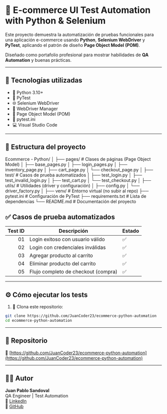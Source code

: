 # 🛒 E-commerce UI Test Automation with Python & Selenium

Este proyecto demuestra la automatización de pruebas funcionales para una aplicación e-commerce usando **Python**, **Selenium WebDriver** y **PyTest**, aplicando el patrón de diseño **Page Object Model (POM)**.

Diseñado como portafolio profesional para mostrar habilidades de **QA Automation** y buenas prácticas.

---

## 🚀 Tecnologías utilizadas

- 🐍 Python 3.10+
- 🧪 PyTest
- 🌐 Selenium WebDriver
- 🧰 WebDriver Manager
- 📄 Page Object Model (POM)
- 🧪 pytest.ini
- 💻 Visual Studio Code

---

## 📁 Estructura del proyecto

Ecommerce - Python/
│
├── pages/                     # Clases de páginas (Page Object Model)
│   ├── base_pages.py
│   ├── login_pages.py
│   ├── inventory_page.py
│   ├── cart_page.py
│   └── checkout_page.py
│
├── test/                      # Casos de prueba automatizados
│   ├── test_login.py
│   ├── test_invalid_login.py
│   ├── test_cart.py
│   └── test_checkout.py
│
├── utils/                     # Utilidades (driver y configuración)
│   ├── config.py
│   └── driver_factory.py
│
├── venv/                      # Entorno virtual (no subir al repo)
├── pytest.ini                 # Configuración de PyTest
├── requirements.txt           # Lista de dependencias
└── README.md                  # Documentación del proyecto

## ✅ Casos de prueba automatizados

| Test ID | Descripción                                  | Estado |
|--------:|----------------------------------------------|--------|
| 01      | Login exitoso con usuario válido             | ✅     |
| 02      | Login con credenciales inválidas             | ✅     |
| 03      | Agregar producto al carrito                  | ✅     |
| 04      | Eliminar producto del carrito                | ✅     |
| 05      | Flujo completo de checkout (compra)          | ✅     |

---

## ⚙️ Cómo ejecutar los tests

1. 🔁 Clona este repositorio:

```bash
git clone https://github.com/JuanCoder23/ecommerce-python-automation
cd ecommerce-python-automation
```
---

## 📎 Repositorio

🔗 [https://github.com/JuanCoder23/ecommerce-python-automation](https://github.com/JuanCoder23/ecommerce-python-automation)

---

## 👨‍💻 Autor

**Juan Pablo Sandoval**  
QA Engineer | Test Automation  
🔗 [LinkedIn](https://www.linkedin.com/in/juan-pablo-sandoval-gutierrez-7533451b1)  
🐙 [GitHub](https://github.com/JuanCoder23)